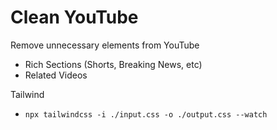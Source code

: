 # Clean YouTube

Remove unnecessary elements from YouTube
- Rich Sections (Shorts, Breaking News, etc)
- Related Videos

Tailwind
- `npx tailwindcss -i ./input.css -o ./output.css --watch`